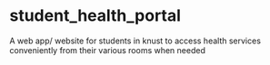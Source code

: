 # student_health_portal
A web app/ website for  students in knust to access health services conveniently from their various rooms when needed
